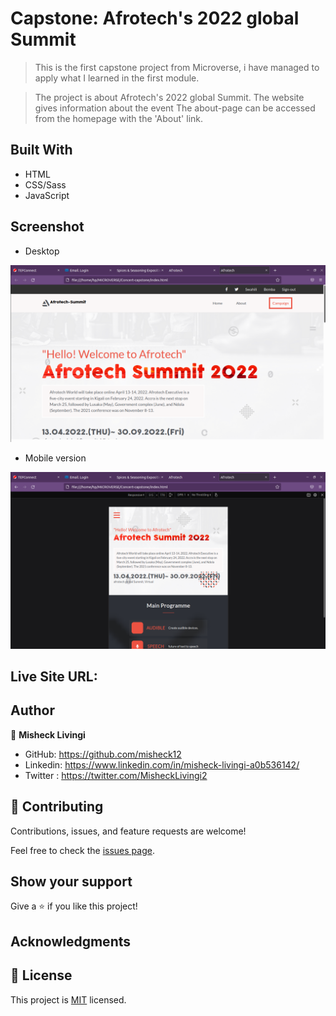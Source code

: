 # Capstone: Afrotech's 2022 global Summit

> This is the first capstone project from Microverse, i have managed to apply what I learned in the first module.

> The project is about Afrotech's 2022 global Summit. The website gives information about the event
> The about-page can be accessed from the homepage with the 'About' link.

## Built With

- HTML
- CSS/Sass
- JavaScript

## Screenshot

* Desktop

![Screenshot from 2022-03-11](./images/Screenshot%20from%202022-03-11%2014-26-18.png)

* Mobile version

![Screenshot from 2022-03-11](./images/mobile.png)


## Live Site URL:

## Author

👤 **Misheck Livingi**

- GitHub: https://github.com/misheck12
- Linkedin: https://www.linkedin.com/in/misheck-livingi-a0b536142/
- Twitter : https://twitter.com/MisheckLivingi2

## 🤝 Contributing

Contributions, issues, and feature requests are welcome!

Feel free to check the [issues page](../../issues/).

## Show your support

Give a ⭐️ if you like this project!

## Acknowledgments

## 📝 License

This project is [MIT](./MIT.md) licensed.
